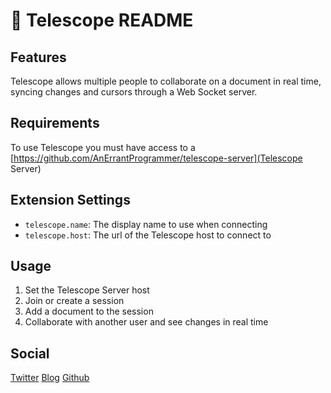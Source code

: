 # 🔭 Telescope README

## Features

Telescope allows multiple people to collaborate on a document in real time, syncing changes and cursors through a Web Socket server.

## Requirements

To use Telescope you must have access to a [https://github.com/AnErrantProgrammer/telescope-server](Telescope Server)

## Extension Settings

* `telescope.name`: The display name to use when connecting
* `telescope.host`: The url of the Telescope host to connect to

## Usage

1. Set the Telescope Server host
2. Join or create a session
3. Add a document to the session
4. Collaborate with another user and see changes in real time

## Social

[Twitter](https://twitter.com/sn_aug)
[Blog](http://anerrantprogrammer.com)
[Github](https://github.com/salcosta)